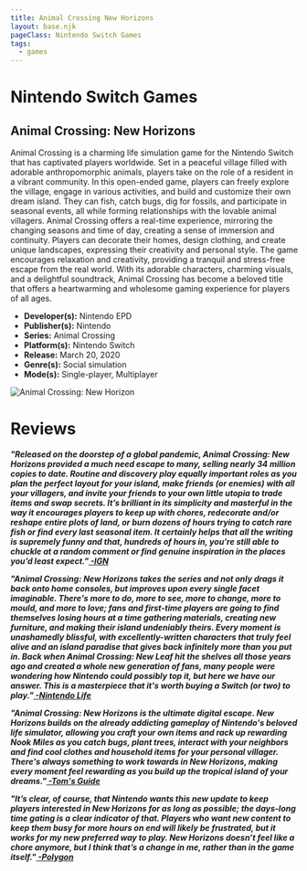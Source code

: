 ```yaml
---
title: Animal Crossing New Horizons
layout: base.njk
pageClass: Nintendo Switch Games
tags:
  - games
---
```


<h1>Nintendo Switch Games</h1>
    <section class="grid-m">
        <article class="card-m">
            <div class="card__content-m">
                <h2 class="card__text-m">Animal Crossing: New Horizons</h2>
              <p class="card__text-m">
                Animal Crossing is a charming life simulation game for the Nintendo Switch that has captivated players worldwide. Set in a peaceful village filled with adorable anthropomorphic animals, players take on the role of a resident in a vibrant community. In this open-ended game, players can freely explore the village, engage in various activities, and build and customize their own dream island. They can fish, catch bugs, dig for fossils, and participate in seasonal events, all while forming relationships with the lovable animal villagers. Animal Crossing offers a real-time experience, mirroring the changing seasons and time of day, creating a sense of immersion and continuity. Players can decorate their homes, design clothing, and create unique landscapes, expressing their creativity and personal style. The game encourages relaxation and creativity, providing a tranquil and stress-free escape from the real world. With its adorable characters, charming visuals, and a delightful soundtrack, Animal Crossing has become a beloved title that offers a heartwarming and wholesome gaming experience for players of all ages.
              </p>
              <ul>
                <li><strong>Developer(s):</strong> Nintendo EPD</li>
                <li><strong>Publisher(s):</strong> Nintendo</li>
                <li><strong>Series:</strong> Animal Crossing</li>
                <li><strong>Platform(s):</strong> Nintendo Switch</li>
                <li><strong>Release:</strong>	March 20, 2020</li>
                <li><strong>Genre(s):</strong> Social simulation</li>
                <li><strong>Mode(s):</strong> Single-player, Multiplayer</li>
              </ul>
            </div>
          </article>
          <article class="card-m">
            <div class="card__img-m"><img src="/images/game-main-4.png" alt="Animal Crossing: New Horizon"></div>
          </article>
     </section>
     <h1>Reviews</h1>
    <div class="game_reviews">
      <p>
        <strong><i>"Released on the doorstep of a global pandemic, Animal Crossing: New Horizons provided a much need escape to many, selling nearly 34 million copies to date. Routine and discovery play equally important roles as you plan the perfect layout for your island, make friends (or enemies) with all your villagers, and invite your friends to your own little utopia to trade items and swap secrets. It’s brilliant in its simplicity and masterful in the way it encourages players to keep up with chores, redecorate and/or reshape entire plots of land, or burn dozens of hours trying to catch rare fish or find every last seasonal item. It certainly helps that all the writing is supremely funny and that, hundreds of hours in, you’re still able to chuckle at a random comment or find genuine inspiration in the places you’d least expect."<a href="https://www.ign.com/articles/best-nintendo-switch-games-2" target="_blank" rel="noopener noreferrer"> -IGN</a></i></strong>
      </p>
      <p>   
        <strong><i>"Animal Crossing: New Horizons takes the series and not only drags it back onto home consoles, but improves upon every single facet imaginable. There's more to do, more to see, more to change, more to mould, and more to love; fans and first-time players are going to find themselves losing hours at a time gathering materials, creating new furniture, and making their island undeniably theirs. Every moment is unashamedly blissful, with excellently-written characters that truly feel alive and an island paradise that gives back infinitely more than you put in. Back when Animal Crossing: New Leaf hit the shelves all those years ago and created a whole new generation of fans, many people were wondering how Nintendo could possibly top it, but here we have our answer. This is a masterpiece that it's worth buying a Switch (or two) to play."<a href="https://www.nintendolife.com/guides/50-best-nintendo-switch-games-so-far?page=4" target="_blank" rel="noopener noreferrer"> -Nintendo Life</a></i></strong>
      </p>
      <p>
        <strong><i>"Animal Crossing: New Horizons is the ultimate digital escape. New Horizons builds on the already addicting gameplay of Nintendo's beloved life simulator, allowing you craft your own items and rack up rewarding Nook Miles as you catch bugs, plant trees, interact with your neighbors and find cool clothes and household items for your personal villager. There's always something to work towards in New Horizons, making every moment feel rewarding as you build up the tropical island of your dreams."<a href="https://www.tomsguide.com/round-up/best-nintendo-switch-games" target="_blank" rel="noopener noreferrer"> -Tom's Guide</a></i></strong>
      </p>
      <p>
        <strong><i>"It’s clear, of course, that Nintendo wants this new update to keep players interested in New Horizons for as long as possible; the days-long time gating is a clear indicator of that. Players who want new content to keep them busy for more hours on end will likely be frustrated, but it works for my new preferred way to play. New Horizons doesn’t feel like a chore anymore, but I think that’s a change in me, rather than in the game itself."<a href="https://www.polygon.com/22783019/animal-crossing-new-horizons-final-review" target="_blank" rel="noopener noreferrer"> -Polygon</a></i></strong>
      </p>
    </div>